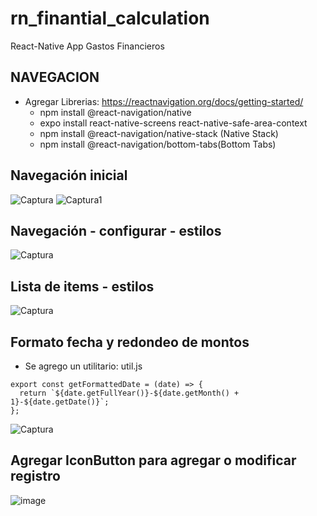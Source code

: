 # rn_finantial_calculation
React-Native App Gastos Financieros

## NAVEGACION 
* Agregar Librerias: https://reactnavigation.org/docs/getting-started/
   - npm install @react-navigation/native
   - expo install react-native-screens react-native-safe-area-context
   - npm install @react-navigation/native-stack (Native Stack)
   - npm install @react-navigation/bottom-tabs(Bottom Tabs)
 
## Navegación inicial
![Captura](https://user-images.githubusercontent.com/7141537/165587121-1e99cbb2-2333-4e29-8714-eebff5920593.PNG)
![Captura1](https://user-images.githubusercontent.com/7141537/165587118-104f64f0-8a9d-4c9a-85fc-92729a373682.PNG)

## Navegación - configurar - estilos
![Captura](https://user-images.githubusercontent.com/7141537/165591975-04b16f75-9c3a-458b-aefc-50b2424c5e20.PNG)

## Lista de items - estilos
![Captura](https://user-images.githubusercontent.com/7141537/165639026-b9b8e14f-f57b-42fe-a85e-1d539a1c1149.PNG)

## Formato fecha y redondeo de montos
* Se agrego un utilitario: util.js
````
export const getFormattedDate = (date) => {
  return `${date.getFullYear()}-${date.getMonth() + 1}-${date.getDate()}`;
};
````
![Captura](https://user-images.githubusercontent.com/7141537/165641725-30eb4551-9727-4f6b-aaf7-92112791435c.PNG)

## Agregar IconButton para agregar o modificar registro 
![image](https://user-images.githubusercontent.com/7141537/165787932-25010967-ff59-4b42-9263-239d47ba9466.png)




